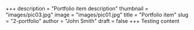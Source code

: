 +++
description = "Portfolio item description"
thumbnail = "images/pic03.jpg"
image = "images/pic01.jpg"
title = "Portfolio item"
slug = "2-portfolio"
author = "John Smith"
draft = false
+++
Testing content